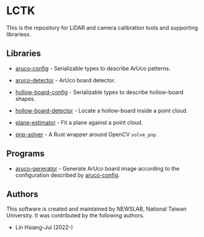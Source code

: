 # LCTK

This is the repository for LiDAR and camera calibration tools and
supporting librariesx.

## Libraries

- [aruco-config](rust-lib/aruco-config/README.md) - Serializable types
  to describe ArUco patterns.

- [aruco-detector](rust-lib/aruco-detector/README.md) - ArUco board
  detector.

- [hollow-board-config](rust-lib/hollow-board-config/README.md) -
  Serializable types to describe hollow-board shapes.

- [hollow-board-detector](rust-lib/hollow-board-detector/README.md) -
  Locate a hollow-board inside a point cloud.

- [plane-estimator](rust-lib/plane-estimator/README.md) - Fit a plane
  against a point cloud.

- [pnp-solver](rust-lib/pnp-solver/README.md) - A Rust wrapper around
  OpenCV `solve_pnp`.

## Programs

- [aruco-generator](rust-bin/aruco-generator/README.md) - Generate
  ArUco board image according to the configuration described by
  [aruco-config](rust-lib/aruco-config/README.md).


## Authors

This software is created and maintained by NEWSLAB, National Taiwan
University. It was contributed by the following authors.

- Lin Hsiang-Jui (2022-)
